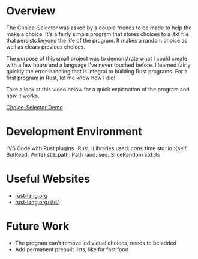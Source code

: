 # Overview

The Choice-Selector was asked by a couple friends to be made to help the make a choice. It's a fairly simple program that stores choices to a .txt file that persists beyond the life of the program. It makes a random choice as well as clears previous choices.

The purpose of this small project was to demonstrate what I could create with a few hours and a language I've never touched before. I learned fairly quickly the error-handling that is integral to building Rust programs. For a first program in Rust, let me know how I did!

Take a look at this video below for a quick explanation of the program and how it works.

[Choice-Selector Demo](https://youtu.be/3Gj4X1HzG7A)

# Development Environment

-VS Code with Rust plugins
-Rust
-Libraries used:
    core::time
    std::io::{self, BufRead, Write}
    std::path::Path
    rand::seq::SliceRandom
    std::fs

# Useful Websites

- [rust-lang.org](https://doc.rust-lang.org/book/)
- [rust-lang.org/std/](https://doc.rust-lang.org/std/)

# Future Work

- The program can't remove individual choices, needs to be added
- Add permanent prebuilt lists, like for fast food